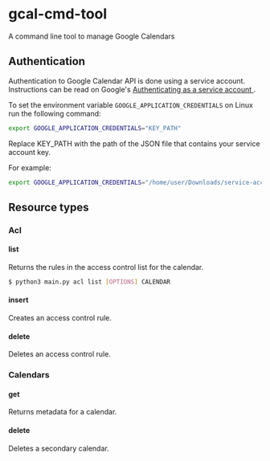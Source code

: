 # gcal-cmd-tool
A command line tool to manage Google Calendars

## Authentication
Authentication to Google Calendar API is done using a service account. Instructions can be read on Google's [Authenticating as a service account ](https://cloud.google.com/docs/authentication/production).

To set the environment variable `GOOGLE_APPLICATION_CREDENTIALS` on Linux run the following command:
```bash
export GOOGLE_APPLICATION_CREDENTIALS="KEY_PATH"
```
Replace KEY_PATH with the path of the JSON file that contains your service account key.

For example:
```bash
export GOOGLE_APPLICATION_CREDENTIALS="/home/user/Downloads/service-account-file.json"
```

## Resource types

### Acl
#### list
Returns the rules in the access control list for the calendar.
```bash
$ python3 main.py acl list [OPTIONS] CALENDAR
```
#### insert
Creates an access control rule.
#### delete
Deletes an access control rule. 

### Calendars
#### get
Returns metadata for a calendar. 
#### delete
Deletes a secondary calendar.